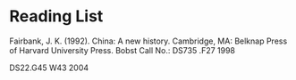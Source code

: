 # Reading List
Fairbank, J. K. (1992). China: A new history. Cambridge, MA: Belknap Press of Harvard University Press.
Bobst Call No.: DS735 .F27 1998

DS22.G45 W43 2004



